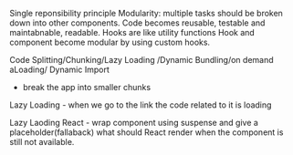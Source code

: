 Single reponsibility principle
Modularity: multiple tasks should be broken down into other components.
Code becomes reusable, testable and maintabnable, readable.
Hooks are like utility functions
Hook and component become modular by using custom hooks.

Code Splitting/Chunking/Lazy Loading /Dynamic Bundling/on demand aLoading/ Dynamic Import

- break the app into smaller chunks

Lazy Loading - when we go to the link the code related to it is loading

Lazy Laoding React - wrap component using suspense and give a placeholder(fallaback) what should React render when the component is still not available.
